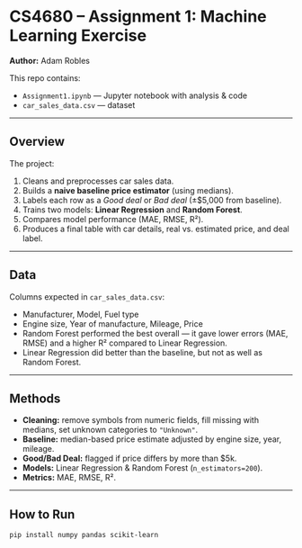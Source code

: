# CS4680 – Assignment 1: Machine Learning Exercise
**Author:** Adam Robles  

This repo contains:
- `Assignment1.ipynb` — Jupyter notebook with analysis & code  
- `car_sales_data.csv` — dataset  

---

## Overview
The project:
1. Cleans and preprocesses car sales data.  
2. Builds a **naive baseline price estimator** (using medians).  
3. Labels each row as a *Good deal* or *Bad deal* (±$5,000 from baseline).  
4. Trains two models: **Linear Regression** and **Random Forest**.  
5. Compares model performance (MAE, RMSE, R²).  
6. Produces a final table with car details, real vs. estimated price, and deal label.

---

## Data
Columns expected in `car_sales_data.csv`:
- Manufacturer, Model, Fuel type  
- Engine size, Year of manufacture, Mileage, Price
- Random Forest performed the best overall — it gave lower errors (MAE, RMSE) and a higher R² compared to Linear Regression.
- Linear Regression did better than the baseline, but not as well as Random Forest.  

---

## Methods
- **Cleaning:** remove symbols from numeric fields, fill missing with medians, set unknown categories to `"Unknown"`.  
- **Baseline:** median-based price estimate adjusted by engine size, year, mileage.  
- **Good/Bad Deal:** flagged if price differs by more than $5k.  
- **Models:** Linear Regression & Random Forest (`n_estimators=200`).  
- **Metrics:** MAE, RMSE, R².  

---

## How to Run
```bash
pip install numpy pandas scikit-learn
